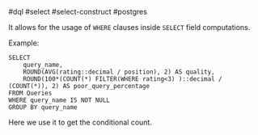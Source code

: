 #dql #select #select-construct #postgres

It allows for the usage of `WHERE` clauses inside `SELECT` field computations.

Example:
```postgresql
SELECT
	query_name,
	ROUND(AVG(rating::decimal / position), 2) AS quality,
	ROUND(100*(COUNT(*) FILTER(WHERE rating<3) )::decimal / (COUNT(*)), 2) AS poor_query_percentage
FROM Queries
WHERE query_name IS NOT NULL
GROUP BY query_name
```

Here we use it to get the conditional count.